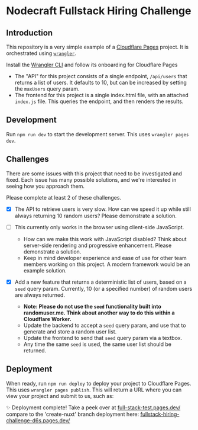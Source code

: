 # Nodecraft Fullstack Hiring Challenge

## Introduction

This repository is a very simple example of a [Cloudflare Pages](https://pages.cloudflare.com/) project. It is orchestrated using [`wrangler`](https://developers.cloudflare.com/workers/wrangler/).

Install the [Wrangler CLI](https://developers.cloudflare.com/pages/platform/direct-upload/#wrangler-cli) and follow its onboarding for Cloudflare Pages

- The "API" for this project consists of a single endpoint, `/api/users` that returns a list of users. It defaults to 10, but can be increased by setting the `maxUsers` query param.
- The frontend for this project is a single index.html file, with an attached `index.js` file. This queries the endpoint, and then renders the results.

## Development

Run `npm run dev` to start the development server. This uses `wrangler pages dev`.

## Challenges

There are some issues with this project that need to be investigated and fixed. Each issue has many possible solutions, and we're interested in seeing how you approach them.

Please complete at least 2 of these challenges.

- [x] The API to retrieve users is very slow. How can we speed it up while still always returning 10 random users? Please demonstrate a solution.

- [ ] This currently only works in the browser using client-side JavaScript.

  - How can we make this work with JavaScript disabled? Think about server-side rendering and progressive enhancement. Please demonstrate a solution.
  - Keep in mind developer experience and ease of use for other team members working on this project. A modern framework would be an example solution.

- [x] Add a new feature that returns a deterministic list of users, based on a `seed` query param. Currently, 10 (or a specified number) of random users are always returned.
  - **Note: Please do not use the `seed` functionality built into randomuser.me. Think about another way to do this within a Cloudflare Worker.**
  - Update the backend to accept a `seed` query param, and use that to generate and store a random user list.
  - Update the frontend to send that `seed` query param via a textbox.
  - Any time the same `seed` is used, the same user list should be returned.

## Deployment

When ready, run `npm run deploy` to deploy your project to Cloudflare Pages. This uses `wrangler pages publish`. This will return a URL where you can view your project and submit to us, such as:


✨ Deployment complete! Take a peek over at [full-stack-test.pages.dev/](https://full-stack-test.pages.dev/)
compare to the 'create-nuxt' branch deployment here: [fullstack-hiring-challenge-d6s.pages.dev/](https://fullstack-hiring-challenge-d6s.pages.dev/)

